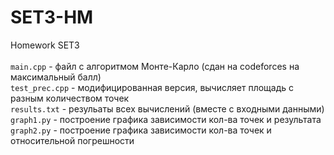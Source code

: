 # SET3-HM
Homework SET3\
\
`main.cpp` - файл с алгоритмом Монте-Карло (сдан на codeforces на максимальный балл)\
`test_prec.cpp` - модифицированная версия, вычисляет площадь с разным количеством точек\
`results.txt` - резульаты всех вычислений (вместе с входными данными)\
`graph1.py` - построение графика зависимости кол-ва точек и результата\
`graph2.py` - построение графика зависимости кол-ва точек и относительной погрешности
